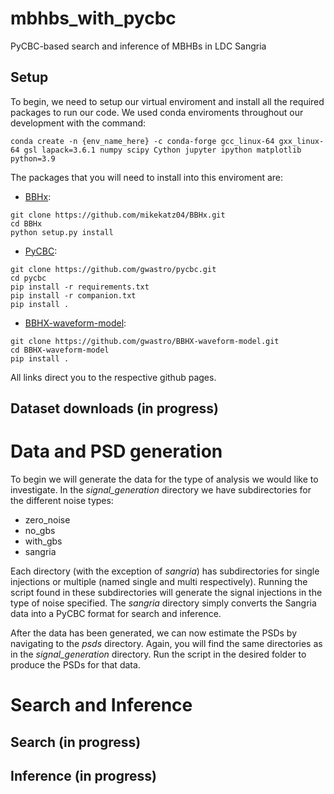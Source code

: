 # mbhbs_with_pycbc
PyCBC-based search and inference of MBHBs in LDC Sangria

## Setup

To begin, we need to setup our virtual enviroment and install all the
required packages to run our code. We used conda enviroments throughout
our development with the command:

`conda create -n {env_name_here} -c conda-forge gcc_linux-64 gxx_linux-64 gsl lapack=3.6.1 numpy scipy Cython jupyter ipython matplotlib python=3.9`

The packages that you will need to install into this enviroment are:

- [BBHx](https://github.com/mikekatz04/BBHx):

```
git clone https://github.com/mikekatz04/BBHx.git
cd BBHx
python setup.py install
```

- [PyCBC](https://github.com/gwastro/pycbc):

```
git clone https://github.com/gwastro/pycbc.git
cd pycbc
pip install -r requirements.txt
pip install -r companion.txt
pip install .
```

- [BBHX-waveform-model](https://github.com/gwastro/BBHX-waveform-model):

```
git clone https://github.com/gwastro/BBHX-waveform-model.git
cd BBHX-waveform-model
pip install .
```

All links direct you to the respective github pages.


## Dataset downloads (in progress)

# Data and PSD generation

To begin we will generate the data for the type of analysis we would like to investigate. In the *signal_generation* directory we have subdirectories for the different noise types:

* zero_noise
* no_gbs
* with_gbs
* sangria

Each directory (with the exception of *sangria*) has subdirectories for single injections or multiple (named single and multi respectively). Running the script found in these subdirectories will generate the signal injections in the type of noise specified. The *sangria* directory simply converts the Sangria data into a PyCBC format for search and inference.

After the data has been generated, we can now estimate the PSDs by navigating to the *psds* directory. Again, you will find the same directories as in the *signal_generation* directory. Run the script in the desired folder to produce the PSDs for that data.

# Search and Inference
## Search (in progress)

## Inference (in progress)

